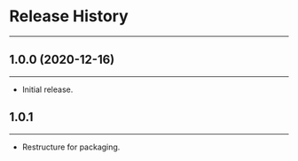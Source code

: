 # Release History
____

## 1.0.0 (2020-12-16)
____

- Initial release.

## 1.0.1
____

- Restructure for packaging.
